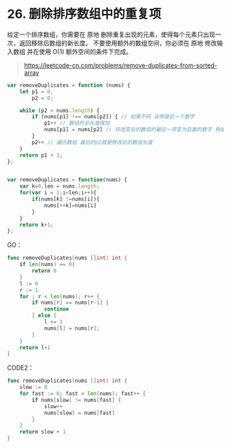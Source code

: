 # 26. 删除排序数组中的重复项

给定一个排序数组，你需要在 原地 删除重复出现的元素，使得每个元素只出现一次，返回移除后数组的新长度。
不要使用额外的数组空间，你必须在 原地 修改输入数组 并在使用 O(1) 额外空间的条件下完成。

> https://leetcode-cn.com/problems/remove-duplicates-from-sorted-array

```js
var removeDuplicates = function (nums) {
    let p1 = 0,
        p2 = 0;

    while (p2 < nums.length) {
        if (nums[p1] !== nums[p2]) { // 如果不同 说明是后一个数字
            p1++ // 数组的总长度增加
            nums[p1] = nums[p2] // 将改变后的数组的最后一项变为后面的数字 例如 nums[1] = [2]
        }
        p2++ // 遍历数组 最后的p1就是修改后的数组长度
    }
    return p1 + 1;
};


var removeDuplicates = function(nums) {
    var k=0,len = nums.length;
    for(var i = 1;i<len;i++){
        if(nums[k] !=nums[i]){
            nums[++k]=nums[i]
        }
    }
    return k+1;
};
```

GO：
```go
func removeDuplicates(nums []int) int {
    if len(nums) == 0{
        return 0
    }
    l := 0
    r := 1
    for ; r < len(nums); r++ {
        if nums[r] == nums[r-1] {
            continue
        } else {
            l += 1
            nums[l] = nums[r];
        }
    }
    return l+1
}
```

CODE2：
```go
func removeDuplicates(nums []int) int {
    slow := 0
    for fast := 0; fast < len(nums); fast++ {
        if nums[slow] != nums[fast] {
            slow++
            nums[slow] = nums[fast]
        }
    }
    return slow + 1
}
```